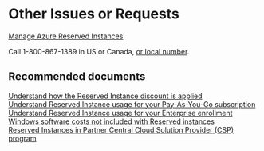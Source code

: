 <properties
	pageTitle="other issues or requests"
	description="other issues or requests"
	service="azure-billing"
	resource="billing"
	authors="prdasneo"
	displayOrder=""
	selfHelpType="generic"
	supportTopicIds="32593228"
	resourceTags=""
	productPesIds="15659"
	cloudEnvironments="public"
/>

# Other Issues or Requests

[Manage Azure Reserved Instances](https://docs.microsoft.com/en-us/azure/billing/billing-manage-reserved-vm-instance/) <br>


Call 1-800-867-1389 in US or Canada, [or local number](https://azure.microsoft.com/overview/sales-number/). <br>

## **Recommended documents**

[Understand how the Reserved Instance discount is applied](https://docs.microsoft.com/en-us/azure/billing/billing-understand-vm-reservation-charges/)<br>
[Understand Reserved Instance usage for your Pay-As-You-Go subscription](https://docs.microsoft.com/en-us/azure/billing/billing-understand-reserved-instance-usage/)<br>
[Understand Reserved Instance usage for your Enterprise enrollment](https://docs.microsoft.com/en-us/azure/billing/billing-understand-reserved-instance-usage-ea/)<br>
[Windows software costs not included with Reserved instances](https://docs.microsoft.com/en-us/azure/billing/billing-reserved-instance-windows-software-costs/)<br>
[Reserved Instances in Partner Central Cloud Solution Provider (CSP) program](https://docs.microsoft.com/en-us/partner-center/azure-reservations/)
